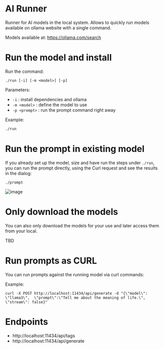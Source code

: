 # AI Runner

Runner for AI models in the local system.
Allows to quickly run models available on ollama website with a single command.

Models available at: https://ollama.com/search


# Run the model and install

Run the command:

`./run [-i] [-m <model>] [-p]`

Parameters: 

- `-i`          : install dependencies and ollama
- `-m <model>`  : define the model to use
- `-p <prompt>` : run the prompt command right away

Example:

```sh
./run
```

# Run the prompt in existing model

If you already set up the model, size and have run the steps under `./run`, you can run the prompt directly, using the Curl request and see the results in the dialog:

```
./prompt
```

![image](https://github.com/user-attachments/assets/eb3512a6-c13f-467e-8fc4-04d406d97ec9)


# Only download the models

You can also only download the models for your use and later access them from your local.

TBD

# Run prompts as CURL

You can run prompts against the running model via curl commands:

Example:

```
curl -X POST http://localhost:11434/api/generate -d "{\"model\": \"llama3\",  \"prompt\":\"Tell me about the meaning of life.\", \"stream\": false}"

``` 

# Endpoints

- http://localhost:11434/api/tags
- http://localhost:11434/api/generate


